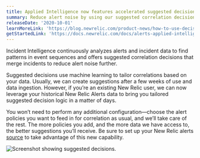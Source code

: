 ```yaml
---
title: Applied Intelligence now features accelerated suggested decisions
summary: Reduce alert noise by using our suggested correlation decisions.
releaseDate: '2020-10-01'
learnMoreLink: 'https://blog.newrelic.com/product-news/how-to-use-decisions-applied-intelligence/'
getStartedLink: 'https://docs.newrelic.com/docs/alerts-applied-intelligence/applied-intelligence/incident-intelligence/change-applied-intelligence-correlation-logic-decisions#suggested-decisions'
---
```


Incident Intelligence continuously analyzes alerts and incident data to find patterns in event sequences and offers suggested correlation decisions that merge incidents to reduce alert noise further.

Suggested decisions use machine learning to tailor correlations based on your data. Usually, we can create suggestions after a few weeks of use and data ingestion. However, if you’re an existing New Relic user, we can now leverage your historical New Relic Alerts data to bring you tailored suggested decision logic in a matter of days.

You won’t need to perform any additional configuration—choose the alert policies you want to feed in for correlation as usual, and we’ll take care of the rest. The more policies you add, and the more data we have access to, the better suggestions you’ll receive. Be sure to set up your New Relic alerts [source](/docs/alerts-applied-intelligence/applied-intelligence/incident-intelligence/get-started-incident-intelligence#configure-source-nr-alerts) to take advantage of this new capability.

![Screenshot showing suggested decisions.](./images/whats_up_accelerated_decisions.png "whats_up_accelerated_decisions.png")
